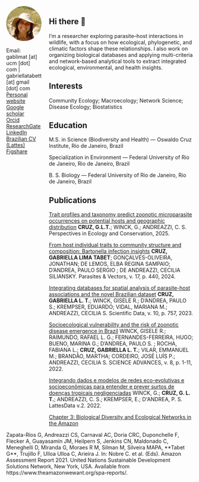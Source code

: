 <!-- Texto principal -->
<div style="display: flex; align-items: flex-start;">

  <!-- Foto à esquerda -->
  <div style="flex: 1; padding-right: 20px;">


<img src="profile.gif" alt="Gabriella LT Cruz" width="150" style="border-radius: 50%;">

Email: gablimat [at] ucm [dot] com | gabriellatabett [at] gmail [dot] com  
[Personal website](https://gabriellatabett.wordpress.com/home/)  
[Google scholar](https://scholar.google.com/citations?user=1qaThTYAAAAJ&hl=en)  
[Orcid](https://orcid.org/0000-0002-4961-1297)  
[ResearchGate](https://www.researchgate.net/profile/Gabriella-Tabet-Cruz)  
[LinkedIn](http://www.linkedin.com/in/gabriellatabet)  
[Brazilian CV (Lattes)](http://lattes.cnpq.br/0868161924412747)  
[Figshare](https://figshare.com/authors/Gabriella_L_Tabet_Cruz/12902756)  

  </div>

  <!-- Texto à direita -->
  <div>

## Hi there 👋

I’m a researcher exploring parasite–host interactions in wildlife, with a focus on how ecological, phylogenetic, and climatic factors shape these relationships. I also work on organizing biological databases and applying multi-criteria and network-based analytical tools to extract integrated ecological, environmental, and health insights.

## Interests

Community Ecology; Macroecology; Network Science; Disease Ecology; Biostatistics

## Education

M.S. in Science (Biodiversity and Health) — Oswaldo Cruz Institute, Rio de Janeiro, Brazil

Specialization in Environment — Federal University of Rio de Janeiro, Rio de Janeiro, Brazil

B. S. Biology — Federal University of Rio de Janeiro, Rio de Janeiro, Brazil

## Publications

[Trait profiles and taxonomy predict zoonotic microparasite occurrences on potential hosts and geographic distribution](https://doi.org/10.1016/j.pecon.2025.10.003)
**CRUZ, G.L.T.**; WINCK, G.; ANDREAZZI, C. S. Perspectives in Ecology and Conservation, 2025.

[From host individual traits to community structure and composition: Bartonella infection insights](https://doi.org/10.1186/s13071-024-06523-y)
**CRUZ, GABRIELLA LIMA TABET**; GONÇALVES-OLIVEIRA, JONATHAN; DE LEMOS, ELBA REGINA SAMPAIO; D’ANDREA, PAULO SERGIO ; DE ANDREAZZI, CECILIA SILIANSKY. Parasites & Vectors, v. 17, p. 440, 2024.

[Integrating databases for spatial analysis of parasite-host associations and the novel Brazilian dataset](https://doi.org/10.1038/s41597-023-02636-8)
**CRUZ, GABRIELLA L. T.**; WINCK, GISELE R.; D’ANDREA, PAULO S.; KREMPSER, EDUARDO; VIDAL, MARIANA M.; ANDREAZZI, CECILIA S.  Scientific Data, v. 10, p. 757, 2023.

[Socioecological vulnerability and the risk of zoonotic disease emergence in Brazil](https://doi.org/10.1126/sciadv.abo5774)
WINCK, GISELE R.; RAIMUNDO, RAFAEL L. G.; FERNANDES-FERREIRA, HUGO; BUENO, MARINA G.; D’ANDREA, PAULO S. ; ROCHA, FABIANA L.; **CRUZ, GABRIELLA L. T.**; VILAR, EMMANUEL M.; BRANDÃO, MARTHA; CORDEIRO, JOSÉ LUÍS P.; ANDREAZZI, CECILIA S. SCIENCE ADVANCES, v. 8, p. 1-11, 2022.

[Integrando dados e modelos de redes eco-evolutivas e socioeconômicas para entender e prever surtos de doenças tropicais negligenciadas](https://doi.org/10.57810/lattedata/ODBRQG)
WINCK, G.; **CRUZ, G. L. T.**; ANDREAZZI, C. S.; KREMPSER, E.; D'ANDREA, P. S. LattesData v.2. 2022.

[Chapter 3: Biological Diversity and Ecological Networks in the Amazon](https://doi.org/10.55161/DGNM5984)  

</div>

</div>
Zapata-Ríos G, Andreazzi CS, Carnaval AC, Doria CRC, Duponchelle F, Flecker A, Guayasamín JM, Heilpern S, Jenkins CN, Maldonado C, Meneghelli D, Miranda G, Moraes R M, Silman M, Silveira MAPA, **Tabet G**, Trujillo F, Ulloa Ulloa C, Arieira J. In: Nobre C. et al. (Eds). Amazon Assessment Report 2021. United Nations Sustainable Development Solutions Network, New York, USA. Available from https://www.theamazonwewant.org/spa-reports/.
